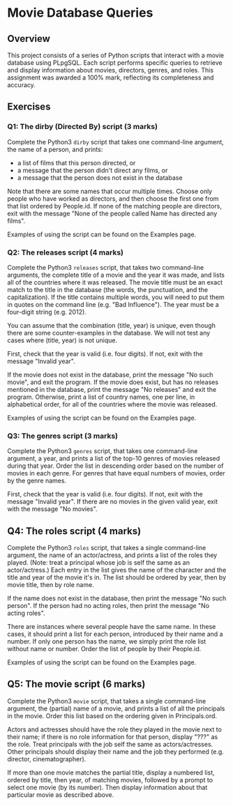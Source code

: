 # Movie Database Queries

## Overview
This project consists of a series of Python scripts that interact with a movie database using PLpgSQL. Each script performs specific queries to retrieve and display information about movies, directors, genres, and roles. This assignment was awarded a 100% mark, reflecting its completeness and accuracy.

## Exercises

### Q1: The dirby (Directed By) script (3 marks)
Complete the Python3 `dirby` script that takes one command-line argument, the name of a person, and prints:

- a list of films that this person directed, or
- a message that the person didn't direct any films, or
- a message that the person does not exist in the database

Note that there are some names that occur multiple times. Choose only people who have worked as directors, and then choose the first one from that list ordered by People.id. If none of the matching people are directors, exit with the message "None of the people called Name has directed any films".

Examples of using the script can be found on the Examples page.

### Q2: The releases script (4 marks)
Complete the Python3 `releases` script, that takes two command-line arguments, the complete title of a movie and the year it was made, and lists all of the countries where it was released. The movie title must be an exact match to the title in the database (the words, the punctuation, and the capitalization). If the title contains multiple words, you will need to put them in quotes on the command line (e.g. "Bad Influence"). The year must be a four-digit string (e.g. 2012).

You can assume that the combination (title, year) is unique, even though there are some counter-examples in the database. We will not test any cases where (title, year) is not unique.

First, check that the year is valid (i.e. four digits). If not, exit with the message "Invalid year".

If the movie does not exist in the database, print the message "No such movie", and exit the program. If the movie does exist, but has no releases mentioned in the database, print the message "No releases" and exit the program. Otherwise, print a list of country names, one per line, in alphabetical order, for all of the countries where the movie was released.

Examples of using the script can be found on the Examples page.

### Q3: The genres script (3 marks)
Complete the Python3 `genres` script, that takes one command-line argument, a year, and prints a list of the top-10 genres of movies released during that year. Order the list in descending order based on the number of movies in each genre. For genres that have equal numbers of movies, order by the genre names.

First, check that the year is valid (i.e. four digits). If not, exit with the message "Invalid year". If there are no movies in the given valid year, exit with the message "No movies".

## Q4: The roles script (4 marks)
Complete the Python3 `roles` script, that takes a single command-line argument, the name of an actor/actress, and prints a list of the roles they played. (Note: treat a principal whose job is self the same as an actor/actress.) Each entry in the list gives the name of the character and the title and year of the movie it's in. The list should be ordered by year, then by movie title, then by role name.

If the name does not exist in the database, then print the message "No such person". If the person had no acting roles, then print the message "No acting roles".

There are instances where several people have the same name. In these cases, it should print a list for each person, introduced by their name and a number. If only one person has the name, we simply print the role list without name or number. Order the list of people by their People.id.

Examples of using the script can be found on the Examples page.

## Q5: The movie script (6 marks)
Complete the Python3 `movie` script, that takes a single command-line argument, the (partial) name of a movie, and prints a list of all the principals in the movie. Order this list based on the ordering given in Principals.ord.

Actors and actresses should have the role they played in the movie next to their name; if there is no role information for that person, display "???" as the role. Treat principals with the job self the same as actors/actresses. Other principals should display their name and the job they performed (e.g. director, cinematographer).

If more than one movie matches the partial title, display a numbered list, ordered by title, then year, of matching movies, followed by a prompt to select one movie (by its number). Then display information about that particular movie as described above.
